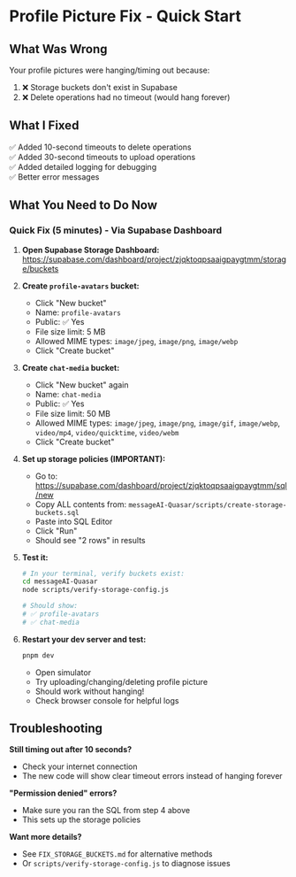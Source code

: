 # Profile Picture Fix - Quick Start

## What Was Wrong
Your profile pictures were hanging/timing out because:
1. ❌ Storage buckets don't exist in Supabase
2. ❌ Delete operations had no timeout (would hang forever)

## What I Fixed
✅ Added 10-second timeouts to delete operations  
✅ Added 30-second timeouts to upload operations  
✅ Added detailed logging for debugging  
✅ Better error messages  

## What You Need to Do Now

### Quick Fix (5 minutes) - Via Supabase Dashboard

1. **Open Supabase Storage Dashboard:**
   https://supabase.com/dashboard/project/zjqktoqpsaaigpaygtmm/storage/buckets

2. **Create `profile-avatars` bucket:**
   - Click "New bucket"
   - Name: `profile-avatars`
   - Public: ✅ Yes
   - File size limit: 5 MB
   - Allowed MIME types: `image/jpeg`, `image/png`, `image/webp`
   - Click "Create bucket"

3. **Create `chat-media` bucket:**
   - Click "New bucket" again
   - Name: `chat-media`
   - Public: ✅ Yes
   - File size limit: 50 MB
   - Allowed MIME types: `image/jpeg`, `image/png`, `image/gif`, `image/webp`, `video/mp4`, `video/quicktime`, `video/webm`
   - Click "Create bucket"

4. **Set up storage policies (IMPORTANT):**
   - Go to: https://supabase.com/dashboard/project/zjqktoqpsaaigpaygtmm/sql/new
   - Copy ALL contents from: `messageAI-Quasar/scripts/create-storage-buckets.sql`
   - Paste into SQL Editor
   - Click "Run"
   - Should see "2 rows" in results

5. **Test it:**
   ```bash
   # In your terminal, verify buckets exist:
   cd messageAI-Quasar
   node scripts/verify-storage-config.js
   
   # Should show:
   # ✅ profile-avatars
   # ✅ chat-media
   ```

6. **Restart your dev server and test:**
   ```bash
   pnpm dev
   ```
   - Open simulator
   - Try uploading/changing/deleting profile picture
   - Should work without hanging!
   - Check browser console for helpful logs

## Troubleshooting

**Still timing out after 10 seconds?**
- Check your internet connection
- The new code will show clear timeout errors instead of hanging forever

**"Permission denied" errors?**
- Make sure you ran the SQL from step 4 above
- This sets up the storage policies

**Want more details?**
- See `FIX_STORAGE_BUCKETS.md` for alternative methods
- Or `scripts/verify-storage-config.js` to diagnose issues

